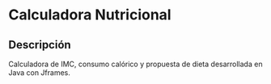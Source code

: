 # Calculadora Nutricional
## Descripción
Calculadora de IMC, consumo calórico y propuesta de dieta desarrollada en Java con Jframes.

